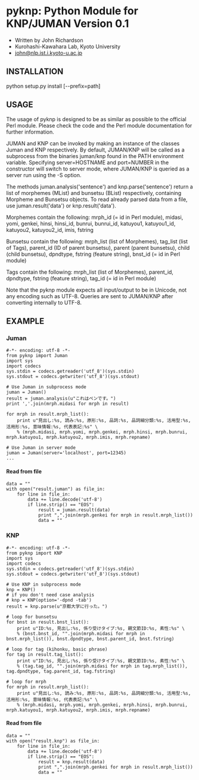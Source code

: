 # pyknp: Python Module for KNP/JUMAN Version 0.1

- Written by John Richardson
- Kurohashi-Kawahara Lab, Kyoto University
- john@nlp.ist.i.kyoto-u.ac.jp

## INSTALLATION

python setup.py install [--prefix=path]

## USAGE

The usage of pyknp is designed to be as similar as possible to the official
Perl module. Please check the code and the Perl module documentation for further
information.

JUMAN and KNP can be invoked by making an instance of the classes Juman and KNP
respectively. By default, JUMAN/KNP will be called as a subprocess from the
binaries juman/knp found in the PATH environment variable. Specifying
server=HOSTNAME and port=NUMBER in the constructor will switch to server mode,
where JUMAN/KNP is queried as a server run using the -S option.

The methods juman.analysis('sentence') and knp.parse('sentence') return a list
of morphemes (MList) and bunsetsu (BList) respectively, containing Morpheme and
Bunsetsu objects. To read already parsed data from a file, use
juman.result('data') or knp.result('data').

Morphemes contain the following:
    mrph_id (= id in Perl module), midasi, yomi, genkei, hinsi, hinsi_id,
    bunrui, bunrui_id, katuyou1, katuyou1_id, katuyou2, katuyou2_id, imis,
    fstring

Bunsetsu contain the following:
    mrph_list (list of Morphemes), tag_list (list of Tags), parent_id (ID of
    parent bunsetsu), parent (parent bunsetsu), child (child bunsetsu),
    dpndtype, fstring (feature string), bnst_id (= id in Perl module) 

Tags contain the following:
    mrph_list (list of Morphemes), parent_id, dpndtype, fstring (feature
    string), tag_id (= id in Perl module)

Note that the pyknp module expects all input/output to be in Unicode, not any
encoding such as UTF-8. Queries are sent to JUMAN/KNP after converting
internally to UTF-8.

## EXAMPLE

### Juman
    #-*- encoding: utf-8 -*-
    from pyknp import Juman
    import sys
    import codecs
    sys.stdin = codecs.getreader('utf_8')(sys.stdin)
    sys.stdout = codecs.getwriter('utf_8')(sys.stdout)
    
    # Use Juman in subprocess mode
    juman = Juman()
    result = juman.analysis(u"これはペンです。")
    print ','.join(mrph.midasi for mrph in result)
    
    for mrph in result.mrph_list():
        print u"見出し:%s, 読み:%s, 原形:%s, 品詞:%s, 品詞細分類:%s, 活用型:%s, 活用形:%s, 意味情報:%s, 代表表記:%s" \
        % (mrph.midasi, mrph.yomi, mrph.genkei, mrph.hinsi, mrph.bunrui, mrph.katuyou1, mrph.katuyou2, mrph.imis, mrph.repname)
    
    # Use Juman in server mode
    juman = Juman(server='localhost', port=12345)
    ...

#### Read from file
    data = ""
    with open("result.juman") as file_in:
        for line in file_in:
            data += line.decode('utf-8')
            if line.strip() == "EOS":
                result = juman.result(data)
                print ",".join(mrph.genkei for mrph in result.mrph_list())
                data = ""

### KNP
    #-*- encoding: utf-8 -*-
    from pyknp import KNP
    import sys
    import codecs
    sys.stdin = codecs.getreader('utf_8')(sys.stdin)
    sys.stdout = codecs.getwriter('utf_8')(sys.stdout)
    
    # Use KNP in subprocess mode
    knp = KNP()
    # if you don't need case analysis
    # knp = KNP(option='-dpnd -tab')
    result = knp.parse(u"京都大学に行った。")
    
    # loop for bunsetsu
    for bnst in result.bnst_list():
        print u"ID:%s, 見出し:%s, 係り受けタイプ:%s, 親文節ID:%s, 素性:%s" \
        % (bnst.bnst_id, "".join(mrph.midasi for mrph in bnst.mrph_list()), bnst.dpndtype, bnst.parent_id, bnst.fstring)
    
    # loop for tag (kihonku, basic phrase)
    for tag in result.tag_list():
        print u"ID:%s, 見出し:%s, 係り受けタイプ:%s, 親文節ID:%s, 素性:%s" \
        % (tag.tag_id, "".join(mrph.midasi for mrph in tag.mrph_list()), tag.dpndtype, tag.parent_id, tag.fstring)
    
    # loop for mrph
    for mrph in result.mrph_list():
        print u"見出し:%s, 読み:%s, 原形:%s, 品詞:%s, 品詞細分類:%s, 活用型:%s, 活用形:%s, 意味情報:%s, 代表表記:%s" \
        % (mrph.midasi, mrph.yomi, mrph.genkei, mrph.hinsi, mrph.bunrui, mrph.katuyou1, mrph.katuyou2, mrph.imis, mrph.repname)

#### Read from file
    data = ""
    with open("result.knp") as file_in:
        for line in file_in:
            data += line.decode('utf-8')
            if line.strip() == "EOS":
                result = knp.result(data)
                print ",".join(mrph.genkei for mrph in result.mrph_list())
                data = ""